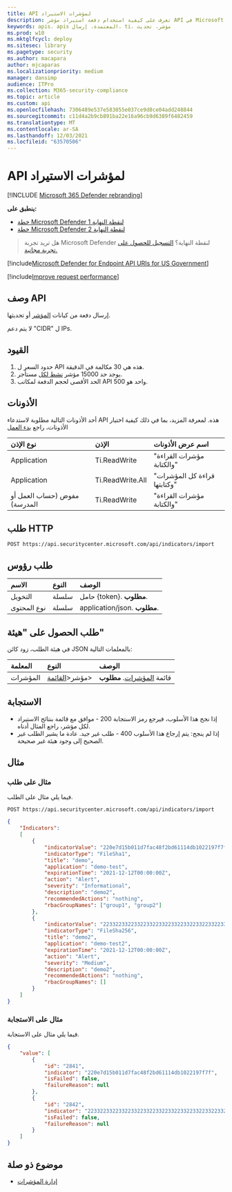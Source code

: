 ```yaml
---
title: API لمؤشرات الاستيراد
description: تعرف على كيفية استخدام دفعة استيراد مؤشر API في Microsoft Defender لنقطة النهاية.
keywords: apis، apis المعتمدة، إرسال، ti، مؤشر، تحديث
ms.prod: w10
ms.mktglfcycl: deploy
ms.sitesec: library
ms.pagetype: security
ms.author: macapara
author: mjcaparas
ms.localizationpriority: medium
manager: dansimp
audience: ITPro
ms.collection: M365-security-compliance
ms.topic: article
ms.custom: api
ms.openlocfilehash: 7306489e537e583055e037ce9d8ce04add248844
ms.sourcegitcommit: c11d4a2b9cb891ba22e16a96cb9d6389f6482459
ms.translationtype: MT
ms.contentlocale: ar-SA
ms.lasthandoff: 12/03/2021
ms.locfileid: "63570506"
---
```

# <a name="import-indicators-api"></a>API لمؤشرات الاستيراد

[!INCLUDE [Microsoft 365 Defender rebranding](../../includes/microsoft-defender.md)]


**ينطبق على:** 
- [خطة Microsoft Defender لنقطة النهاية 1](https://go.microsoft.com/fwlink/p/?linkid=2154037)
- [خطة Microsoft Defender لنقطة النهاية 2](https://go.microsoft.com/fwlink/p/?linkid=2154037)

>هل تريد تجربة Microsoft Defender لنقطة النهاية؟ [التسجيل للحصول على تجربة مجانية.](https://signup.microsoft.com/create-account/signup?products=7f379fee-c4f9-4278-b0a1-e4c8c2fcdf7e&ru=https://aka.ms/MDEp2OpenTrial?ocid=docs-wdatp-exposedapis-abovefoldlink)

[!include[Microsoft Defender for Endpoint API URIs for US Government](../../includes/microsoft-defender-api-usgov.md)]

[!include[Improve request performance](../../includes/improve-request-performance.md)]

## <a name="api-description"></a>وصف API

إرسال دفعة من كيانات [المؤشر](ti-indicator.md) أو تحديثها.

لا يتم دعم "CIDR" ل IPs.

## <a name="limitations"></a>القيود

1. حدود السعر ل API هذه هي 30 مكالمة في الدقيقة.
2. يوجد حد 15000 مؤشر [نشط لكل](ti-indicator.md) مستأجر.
3. الحد الأقصى لحجم الدفعة لمكاتب API واحد هو 500.

## <a name="permissions"></a>الأذونات

أحد الأذونات التالية مطلوبة لاستدعاء API هذه. لمعرفة المزيد، بما في ذلك كيفية اختيار الأذونات، راجع [بدء العمل](apis-intro.md)

نوع الإذن|الإذن|اسم عرض الأذونات
:---|:---|:---
Application|Ti.ReadWrite|"مؤشرات القراءة والكتابة"
Application|Ti.ReadWrite.All|"قراءة كل المؤشرات وكتابتها"
مفوض (حساب العمل أو المدرسة)|Ti.ReadWrite|"مؤشرات القراءة والكتابة"

## <a name="http-request"></a>طلب HTTP

```http
POST https://api.securitycenter.microsoft.com/api/indicators/import
```

## <a name="request-headers"></a>طلب رؤوس

الاسم|النوع|الوصف
:---|:---|:---
التخويل|سلسلة|حامل {token}. **مطلوب**.
نوع المحتوى|سلسلة|application/json. **مطلوب**.

## <a name="request-body"></a>طلب الحصول على "هيئة"

في هيئة الطلب، زود كائن JSON بالمعلمات التالية:

المعلمة|النوع|الوصف
:---|:---|:---
المؤشرات|مؤشر<[القائمة](ti-indicator.md)>|قائمة [المؤشرات](ti-indicator.md). **مطلوب**

## <a name="response"></a>الاستجابة

- إذا نجح هذا الأسلوب، فيرجع رمز الاستجابة 200 - موافق مع قائمة بنتائج الاستيراد لكل مؤشر، راجع المثال أدناه.
- إذا لم ينجح: يتم إرجاع هذا الأسلوب 400 - طلب غير جيد. عادة ما يشير الطلب غير الصحيح إلى وجود هيئة غير صحيحة.

## <a name="example"></a>مثال

### <a name="request-example"></a>مثال على طلب

فيما يلي مثال على الطلب.

```http
POST https://api.securitycenter.microsoft.com/api/indicators/import
```

```json
{
    "Indicators":
    [
        {
            "indicatorValue": "220e7d15b011d7fac48f2bd61114db1022197f7f",
            "indicatorType": "FileSha1",
            "title": "demo",
            "application": "demo-test",
            "expirationTime": "2021-12-12T00:00:00Z",
            "action": "Alert",
            "severity": "Informational",
            "description": "demo2",
            "recommendedActions": "nothing",
            "rbacGroupNames": ["group1", "group2"]
        },
        {
            "indicatorValue": "2233223322332233223322332233223322332233223322332233223322332222",
            "indicatorType": "FileSha256",
            "title": "demo2",
            "application": "demo-test2",
            "expirationTime": "2021-12-12T00:00:00Z",
            "action": "Alert",
            "severity": "Medium",
            "description": "demo2",
            "recommendedActions": "nothing",
            "rbacGroupNames": []
        }
    ]
}
```

### <a name="response-example"></a>مثال على الاستجابة

فيما يلي مثال على الاستجابة.

```json
{
    "value": [
        {
            "id": "2841",
            "indicator": "220e7d15b011d7fac48f2bd61114db1022197f7f",
            "isFailed": false,
            "failureReason": null
        },
        {
            "id": "2842",
            "indicator": "2233223322332233223322332233223322332233223322332233223322332222",
            "isFailed": false,
            "failureReason": null
        }
    ]
}
```

## <a name="related-topic"></a>موضوع ذو صلة

- [إدارة المؤشرات](manage-indicators.md)
